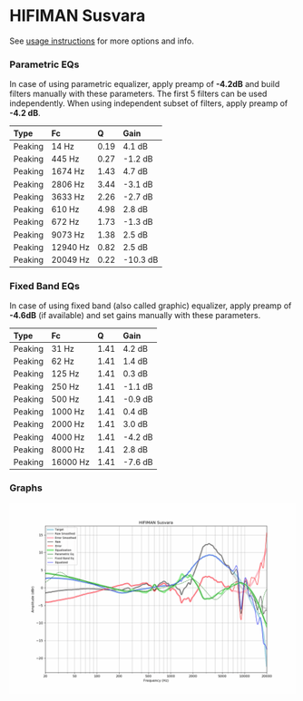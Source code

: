 # HIFIMAN Susvara
See [usage instructions](https://github.com/jaakkopasanen/AutoEq#usage) for more options and info.

### Parametric EQs
In case of using parametric equalizer, apply preamp of **-4.2dB** and build filters manually
with these parameters. The first 5 filters can be used independently.
When using independent subset of filters, apply preamp of **-4.2 dB**.

| Type    | Fc       |    Q | Gain     |
|:--------|:---------|:-----|:---------|
| Peaking | 14 Hz    | 0.19 | 4.1 dB   |
| Peaking | 445 Hz   | 0.27 | -1.2 dB  |
| Peaking | 1674 Hz  | 1.43 | 4.7 dB   |
| Peaking | 2806 Hz  | 3.44 | -3.1 dB  |
| Peaking | 3633 Hz  | 2.26 | -2.7 dB  |
| Peaking | 610 Hz   | 4.98 | 2.8 dB   |
| Peaking | 672 Hz   | 1.73 | -1.3 dB  |
| Peaking | 9073 Hz  | 1.38 | 2.5 dB   |
| Peaking | 12940 Hz | 0.82 | 2.5 dB   |
| Peaking | 20049 Hz | 0.22 | -10.3 dB |

### Fixed Band EQs
In case of using fixed band (also called graphic) equalizer, apply preamp of **-4.6dB**
(if available) and set gains manually with these parameters.

| Type    | Fc       |    Q | Gain    |
|:--------|:---------|:-----|:--------|
| Peaking | 31 Hz    | 1.41 | 4.2 dB  |
| Peaking | 62 Hz    | 1.41 | 1.4 dB  |
| Peaking | 125 Hz   | 1.41 | 0.3 dB  |
| Peaking | 250 Hz   | 1.41 | -1.1 dB |
| Peaking | 500 Hz   | 1.41 | -0.9 dB |
| Peaking | 1000 Hz  | 1.41 | 0.4 dB  |
| Peaking | 2000 Hz  | 1.41 | 3.0 dB  |
| Peaking | 4000 Hz  | 1.41 | -4.2 dB |
| Peaking | 8000 Hz  | 1.41 | 2.8 dB  |
| Peaking | 16000 Hz | 1.41 | -7.6 dB |

### Graphs
![](./HIFIMAN%20Susvara.png)